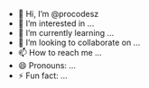 - 👋 Hi, I’m @procodesz
- 👀 I’m interested in ...
- 🌱 I’m currently learning ...
- 💞️ I’m looking to collaborate on ...
- 📫 How to reach me ...
- 😄 Pronouns: ...
- ⚡ Fun fact: ...

<!---
procodesz/procodesz is a ✨ special ✨ repository because its `README.md` (this file) appears on your GitHub profile.
You can click the Preview link to take a look at your changes.
--->
